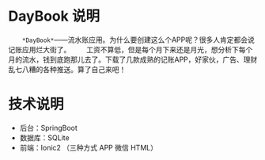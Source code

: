 # DayBook 说明
　　`*DayBook*`——流水账应用。为什么要创建这么个APP呢？很多人肯定都会说记账应用烂大街了。
　　工资不算低，但是每个月下来还是月光，想分析下每个月的流水，钱到底跑那儿去了。下载了几款成熟的记账APP，好家伙，广告、理财乱七八糟的各种推送。算了自己来吧！

# 技术说明
- 后台：SpringBoot
- 数据库：SQLite
- 前端：Ionic2  （三种方式 APP 微信 HTML）
